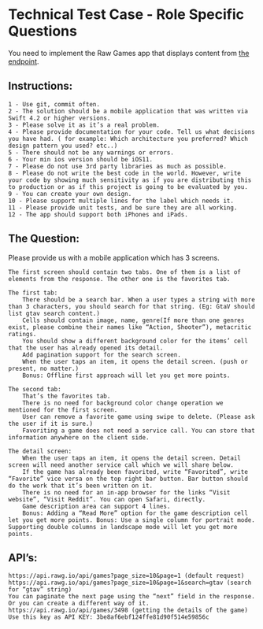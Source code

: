 # Technical Test Case - Role Specific Questions

You need to implement the Raw Games app that displays content from [the endpoint](https://api.rawg.io/api/games).

## Instructions:

    1 - Use git, commit often.
    2 - The solution should be a mobile application that was written via Swift 4.2 or higher versions.
    3 - Please solve it as it’s a real problem.
    4 - Please provide documentation for your code. Tell us what decisions you have had. ( for example: Which architecture you preferred? Which design pattern you used? etc..)
    5 - There should not be any warnings or errors.
    6 - Your min ios version should be iOS11.
    7 - Please do not use 3rd party libraries as much as possible.
    8 - Please do not write the best code in the world. However, write your code by showing much sensitivity as if you are distributing this to production or as if this project is going to be evaluated by you.
    9 - You can create your own design.
    10 - Please support multiple lines for the label which needs it. 
    11 - Please provide unit tests, and be sure they are all working. 
    12 - The app should support both iPhones and iPads.

## The Question:

Please provide us with a mobile application which has 3 screens.
    
    The first screen should contain two tabs. One of them is a list of elements from the response. The other one is the favorites tab.
    
    The first tab:
        There should be a search bar. When a user types a string with more than 3 characters, you should search for that string. (Eg: GtaV should list gtav search content.)
        Cells should contain image, name, genre(If more than one genres exist, please combine their names like “Action, Shooter”), metacritic ratings.
        You should show a different background color for the items’ cell that the user has already opened its detail.
        Add pagination support for the search screen.
        When the user taps an item, it opens the detail screen. (push or present, no matter.)
        Bonus: Offline first approach will let you get more points. 
        
    The second tab:
        That’s the favorites tab.
        There is no need for background color change operation we mentioned for the first screen.
        User can remove a favorite game using swipe to delete. (Please ask the user if it is sure.)
        Favoriting a game does not need a service call. You can store that information anywhere on the client side.
        
    The detail screen:
        When the user taps an item, it opens the detail screen. Detail screen will need another service call which we will share below.
        If the game has already been favorited, write “Favorited”, write “Favorite” vice versa on the top right bar button. Bar button should do the work that it’s been written on it.
        There is no need for an in-app browser for the links “Visit website”, “Visit Reddit”. You can open Safari, directly.
        Game description area can support 4 lines.
        Bonus: Adding a “Read More” option for the game description cell let you get more points. Bonus: Use a single column for portrait mode. Supporting double columns in landscape mode will let you get more points.


## API’s:

    https://api.rawg.io/api/games?page_size=10&page=1 (default request)
    https://api.rawg.io/api/games?page_size=10&page=1&search=gtav (search for “gtav” string)
    You can paginate the next page using the “next” field in the response. Or you can create a different way of it. https://api.rawg.io/api/games/3498 (getting the details of the game) Use this key as API KEY: 3be8af6ebf124ffe81d90f514e59856c
